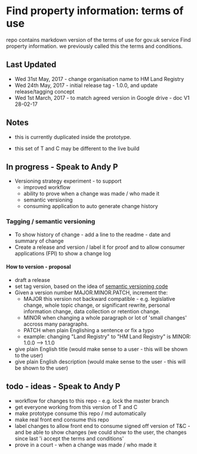 # Find property information: terms of use

repo contains markdown version of the terms of use for gov.uk service Find property information.
we previously called this the terms and conditions.

## Last Updated
* Wed 31st May, 2017 - change organisation name to HM Land Registry
* Wed 24th May, 2017 - initial release tag - 1.0.0, and update release/tagging concept
* Wed 1st March, 2017 - to match agreed version in Google drive - doc V1 28-02-17

## Notes
* this is currently duplicated inside the prototype.

* this set of T and C may be different to the live build 

## In progress - Speak to Andy P
* Versioning strategy experiment - to support
	* improved workflow
	* ability to prove when a change was made / who made it
	* semantic versioning
	* consuming application to auto generate change history

### Tagging / semantic versioning
* To show history of change - add a line to the readme - date and summary of change
* Create a release and version / label it for proof and to allow consumer applications (FPI) to show a change log

#### How to version - proposal
* draft a release
* set tag version, based on the idea of [semantic versioning code](http://semver.org)
* Given a version number MAJOR.MINOR.PATCH, increment the:
	* MAJOR this version not backward compatible - e.g. legislative change, whole topic change, or significant rewrite, personal information change, data collection or retention change.
	* MINOR when changing a whole paragraph or lot of 'small changes' accross many paragraphs. 
	* PATCH when plain Englishing a sentence or fix a typo
	* example: changing "Land Registry" to "HM Land Registry" is MINOR: 1.0.0 --> 1.1.0
* give plain English title (would make sense to a user - this will be shown to the user)
* give plain English description (would make sense to the user - this will be shown to the user)



## todo - ideas - Speak to Andy P
* workflow for changes to this repo - e.g. lock the master branch
* get everyone working from this version of T and C
* make prototype consume this repo / md automatically
* make real front end consume this repo
* label changes to allow front end to consume signed off version of T&C - and be able to show changes (we could show to the user, the changes since last 'i accept the terms and conditions'
* prove in a court - when a change was made / who made it